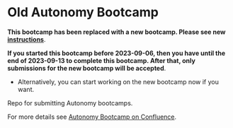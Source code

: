 # Old Autonomy Bootcamp

**This bootcamp has been replaced with a new bootcamp. Please see new [instructions](https://uwarg-docs.atlassian.net/l/cp/hxn691Wi)**.

**If you started this bootcamp before 2023-09-06, then you have until the end of 2023-09-13 to complete this bootcamp. After that, only submissions for the new bootcamp will be accepted**.
* Alternatively, you can start working on the new bootcamp now if you want.

Repo for submitting Autonomy bootcamps.

For more details see [Autonomy Bootcamp on Confluence](https://uwarg-docs.atlassian.net/wiki/spaces/BOOT/pages/1544290340/Autonomy+Bootcamp).

